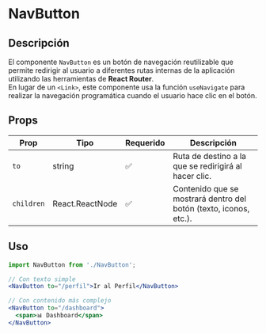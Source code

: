 # NavButton

## Descripción

El componente `NavButton` es un botón de navegación reutilizable que permite redirigir al usuario a diferentes rutas internas de la aplicación utilizando las herramientas de **React Router**.  
En lugar de un `<Link>`, este componente usa la función `useNavigate` para realizar la navegación programática cuando el usuario hace clic en el botón.

## Props

| Prop       | Tipo            | Requerido | Descripción                                                       |
| ---------- | --------------- | --------- | ----------------------------------------------------------------- |
| `to`       | string          | ✅        | Ruta de destino a la que se redirigirá al hacer clic.             |
| `children` | React.ReactNode | ✅        | Contenido que se mostrará dentro del botón (texto, iconos, etc.). |

## Uso

```jsx
import NavButton from './NavButton';

// Con texto simple
<NavButton to="/perfil">Ir al Perfil</NavButton>

// Con contenido más complejo
<NavButton to="/dashboard">
  <span>📊 Dashboard</span>
</NavButton>
```
